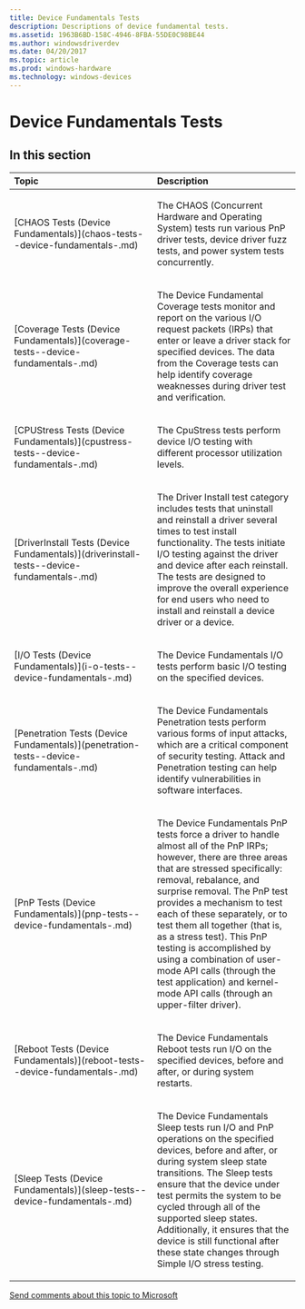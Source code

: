 ```yaml
---
title: Device Fundamentals Tests
description: Descriptions of device fundamental tests.
ms.assetid: 1963B6BD-158C-4946-8FBA-55DE0C98BE44
ms.author: windowsdriverdev
ms.date: 04/20/2017
ms.topic: article
ms.prod: windows-hardware
ms.technology: windows-devices
---
```


# Device Fundamentals Tests


## <span id="in_this_section"></span>In this section


<table>
<colgroup>
<col width="50%" />
<col width="50%" />
</colgroup>
<thead>
<tr class="header">
<th align="left">Topic</th>
<th align="left">Description</th>
</tr>
</thead>
<tbody>
<tr class="odd">
<td align="left"><p>[CHAOS Tests (Device Fundamentals)](chaos-tests--device-fundamentals-.md)</p></td>
<td align="left"><p>The CHAOS (Concurrent Hardware and Operating System) tests run various PnP driver tests, device driver fuzz tests, and power system tests concurrently.</p></td>
</tr>
<tr class="even">
<td align="left"><p>[Coverage Tests (Device Fundamentals)](coverage-tests--device-fundamentals-.md)</p></td>
<td align="left"><p>The Device Fundamental Coverage tests monitor and report on the various I/O request packets (IRPs) that enter or leave a driver stack for specified devices. The data from the Coverage tests can help identify coverage weaknesses during driver test and verification.</p></td>
</tr>
<tr class="odd">
<td align="left"><p>[CPUStress Tests (Device Fundamentals)](cpustress-tests--device-fundamentals-.md)</p></td>
<td align="left"><p>The CpuStress tests perform device I/O testing with different processor utilization levels.</p></td>
</tr>
<tr class="even">
<td align="left"><p>[DriverInstall Tests (Device Fundamentals)](driverinstall-tests--device-fundamentals-.md)</p></td>
<td align="left"><p>The Driver Install test category includes tests that uninstall and reinstall a driver several times to test install functionality. The tests initiate I/O testing against the driver and device after each reinstall. The tests are designed to improve the overall experience for end users who need to install and reinstall a device driver or a device.</p></td>
</tr>
<tr class="odd">
<td align="left"><p>[I/O Tests (Device Fundamentals)](i-o-tests--device-fundamentals-.md)</p></td>
<td align="left"><p>The Device Fundamentals I/O tests perform basic I/O testing on the specified devices.</p></td>
</tr>
<tr class="even">
<td align="left"><p>[Penetration Tests (Device Fundamentals)](penetration-tests--device-fundamentals-.md)</p></td>
<td align="left"><p>The Device Fundamentals Penetration tests perform various forms of input attacks, which are a critical component of security testing. Attack and Penetration testing can help identify vulnerabilities in software interfaces.</p></td>
</tr>
<tr class="odd">
<td align="left"><p>[PnP Tests (Device Fundamentals)](pnp-tests--device-fundamentals-.md)</p></td>
<td align="left"><p>The Device Fundamentals PnP tests force a driver to handle almost all of the PnP IRPs; however, there are three areas that are stressed specifically: removal, rebalance, and surprise removal. The PnP test provides a mechanism to test each of these separately, or to test them all together (that is, as a stress test). This PnP testing is accomplished by using a combination of user-mode API calls (through the test application) and kernel-mode API calls (through an upper-filter driver).</p></td>
</tr>
<tr class="even">
<td align="left"><p>[Reboot Tests (Device Fundamentals)](reboot-tests--device-fundamentals-.md)</p></td>
<td align="left"><p>The Device Fundamentals Reboot tests run I/O on the specified devices, before and after, or during system restarts.</p></td>
</tr>
<tr class="odd">
<td align="left"><p>[Sleep Tests (Device Fundamentals)](sleep-tests--device-fundamentals-.md)</p></td>
<td align="left"><p>The Device Fundamentals Sleep tests run I/O and PnP operations on the specified devices, before and after, or during system sleep state transitions. The Sleep tests ensure that the device under test permits the system to be cycled through all of the supported sleep states. Additionally, it ensures that the device is still functional after these state changes through Simple I/O stress testing.</p></td>
</tr>
</tbody>
</table>

 

 

 

[Send comments about this topic to Microsoft](mailto:wsddocfb@microsoft.com?subject=Documentation%20feedback%20[devtest\devtest]:%20Device%20Fundamentals%20Tests%20%20RELEASE:%20%2811/17/2016%29&body=%0A%0APRIVACY%20STATEMENT%0A%0AWe%20use%20your%20feedback%20to%20improve%20the%20documentation.%20We%20don't%20use%20your%20email%20address%20for%20any%20other%20purpose,%20and%20we'll%20remove%20your%20email%20address%20from%20our%20system%20after%20the%20issue%20that%20you're%20reporting%20is%20fixed.%20While%20we're%20working%20to%20fix%20this%20issue,%20we%20might%20send%20you%20an%20email%20message%20to%20ask%20for%20more%20info.%20Later,%20we%20might%20also%20send%20you%20an%20email%20message%20to%20let%20you%20know%20that%20we've%20addressed%20your%20feedback.%0A%0AFor%20more%20info%20about%20Microsoft's%20privacy%20policy,%20see%20http://privacy.microsoft.com/default.aspx. "Send comments about this topic to Microsoft")




